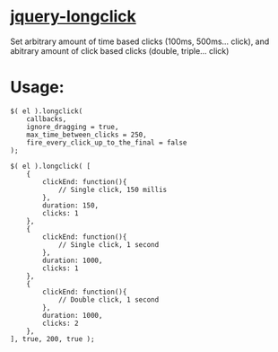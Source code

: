 # [jquery-longclick](https://daraeman.github.io/jquery-longclick)
Set arbitrary amount of time based clicks (100ms, 500ms... click), and abitrary amount of click based clicks (double, triple... click)

# Usage:
```
$( el ).longclick(
	callbacks,
	ignore_dragging = true,
	max_time_between_clicks = 250,
	fire_every_click_up_to_the_final = false
);
```
```
$( el ).longclick( [
	{
		clickEnd: function(){
			// Single click, 150 millis
		},
		duration: 150,
		clicks: 1
	},
	{
		clickEnd: function(){
			// Single click, 1 second
		},
		duration: 1000,
		clicks: 1
	},
	{
		clickEnd: function(){
			// Double click, 1 second
		},
		duration: 1000,
		clicks: 2
	},
], true, 200, true );
```
